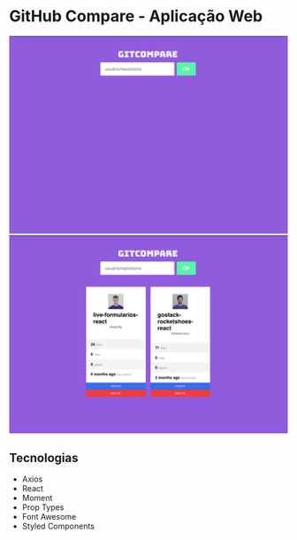 # GitHub Compare - Aplicação Web

![Cena 1](./image-01.png)
![Cena 2](./image-02.png)

## Tecnologias

  - Axios
  - React
  - Moment
  - Prop Types
  - Font Awesome
  - Styled Components
